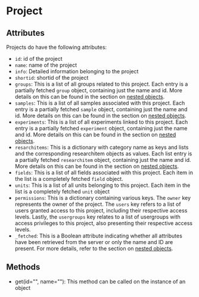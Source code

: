 # Project

## Attributes

Projects do have the following attributes:

- `id`: id of the project
- `name`: name of the project
- `info`: Detailed information belonging to the project
- `shortid`: shortid of the project
- `groups`: This is a list of all groups related to this project. Each entry is a partially fetched `group` object,
  containing just the name and id. More details on this can be found in the section
  on [nested objects](../README.md#nested-objects).
- `samples`: This is a list of all samples associated with this project. Each entry is a partially fetched `sample`
  object, containing just the name and id. More details on this can be found in the section
  on [nested objects](../README.md#nested-objects).
- `experiments`: This is a list of all experiments linked to this project. Each entry is a partially
  fetched `experiment` object, containing just the name and id. More details on this can be found in the section
  on [nested objects](../README.md#nested-objects).
- `resarchitems`: This is a dictionary with category name as keys and lists and the corresponding researchitem objects
  as values.
  Each list entry is a partially fetched `researchitem` object, containing just the name and id.
  More details on this can be found in the section on [nested objects](../README.md#nested-objects).
- `fields`: This is a list of all fields associated with this project. Each item in the list is a completely
  fetched `field` object.
- `units`: This is a list of all units belonging to this project. Each item in the list is a completely fetched `unit`
  object
- `permissions`: This is a dictionary containing various keys. The `owner` key represents the owner of the project.
  The `users` key refers to a list of users granted access to this project, including their respective access levels.
  Lastly, the `usergroups` key relates to a list of usergroups with access privileges to this project, also presenting
  their respective access levels.
- `_fetched`: This is a Boolean attribute indicating whether all attributes have been retrieved from the server or only
  the name and ID are present. For more details, refer to the section on [nested objects](../README.md#nested-objects).

## Methods

- get(id="", name=""): This method can be called on the instance of an object